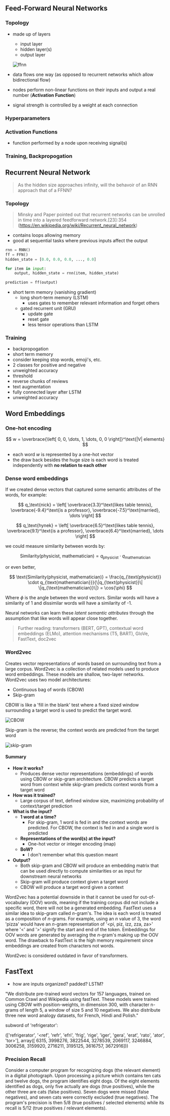 ## Feed-Forward Neural Networks

### Topology

- made up of layers
    - input layer
    - hidden layer(s)
    - output layer

    ![ffnn](./images/ffnn.png)

- data flows one way (as opposed to recurrent networks which allow bidirectional flow)
- nodes perform non-linear functions on their inputs and output a real number (**Activation Function**)
- signal strength is controlled by a weight at each connection

### Hyperparameters

### Activation Functions

- function performed by a node upon receiving signal(s)

### Training, Backpropogation

## Recurrent Neural Network

> As the hidden size approaches infinity, will the behavoir of an RNN approach that of a FFNN?

### Topology

> Minsky and Paper pointed out that recurrent networks can be unrolled in time into a layered feedforward network.[23]: 354 (https://en.wikipedia.org/wiki/Recurrent_neural_network)

- contains loops allowing memory
- good at sequential tasks where previous inputs affect the output


```python
rnn = RNN()
ff = FFN()
hidden_state = [0.0, 0.0, 0.0, ..., 0.0]

for item in input:
    output, hidden_state = rnn(item, hidden_state)

prediction = ff(output)
```
- short term memory (vanishing gradient)
    - long short-term memory (LSTM)
        - uses gates to remember relevant information and forget others
    - gated recurrent unit (GRU)
        - update gate
        - reset gate
        - less tensor operations than LSTM

### Training

- backpropogation
- short term memory
- consider keeping stop words, emoji's, etc.
- 2 classes for positive and negative
- unweighted accuracy
- threshold
- reverse chunks of reviews
- text augmentation
- fully connected layer after LSTM
- unweighted accuracy

## Word Embeddings

### One-hot encoding
$$
w = \overbrace{\left[ 0, 0, \dots, 1, \dots, 0, 0 \right]}^\text{|V| elements}
$$

- each word $w$ is represented by a one-hot vector
- the draw back besides the huge size is each word is treated independently with **no relation to each other**

### Dense word embeddings

If we created dense vectors that captured some semantic attributes of the words, for example:

$$
q_\text{nick} = \left[ \overbrace{3.3}^\text{likes table tennis}, \overbrace{-9.4}^\text{is a professor}, \overbrace{-7.5}^\text{married}, \dots \right]
$$

$$
q_\text{hynek} = \left[ \overbrace{6.5}^\text{likes table tennis}, \overbrace{9.1}^\text{is a professor}, \overbrace{6.4}^\text{married}, \dots \right]
$$

we could measure similarity between words by:

$$
\text{Similarity(physicist, mathematician)} = q_{\text{physicist}} \cdot q_{\text{mathematician}}
$$

or even better,

$$
\text{Similarity(physicist, mathematician)} = \frac{q_{\text{physicist}} \cdot q_{\text{mathematician}}}{\|q_{\text{physicist}}\| \|q_{\text{mathematician}}\|} = \cos{\phi}
$$

Where $\phi$ is the angle between the word vectors. Similar words will have a similarity of 1 and dissimilar words will have a similarity of -1.

Neural networks can learn these *latent semantic attributes* through the assumption that like words will appear close together.

> Further reading: transformers (BERT, GPT), contextual word embeddings (ELMo), attention mechanisms (T5, BART), GloVe, FastText, doc2vec

### Word2vec

Creates vector representations of words based on surrounding text from a large corpus. Word2vec is a collection of related models used to produce word embeddings. These models are shallow, two-layer networks. Word2vec uses two model architectures:

- Continuous bag of words (CBOW)
- Skip-gram

CBOW is like a 'fill in the blank' test where a fixed sized window surrounding a target word is used to predict the target word.

![CBOW](./images/CBOW.png)

Skip-gram is the reverse; the context words are predicted from the target word

![skip-gram](./images/skip_gram.png)

#### Summary

- **How it works?**
    - Produces dense vector representations (embeddings) of words using CBOW or skip-gram architecture. CBOW predicts a target word from context while skip-gram predicts context words from a target word
- **How was it trained?**
    - Large corpus of text, defined window size, maximizing probability of context/target prediction
- **What is the input?**
    - **1 word at a time?**
        - For skip-gram, 1 word is fed in and the context words are predicted. For CBOW, the context is fed in and a single word is predicted
    - **Representations of the word(s) at the input?**
        - One-hot vector or integer encoding (map)
    - **BoW?**
        - I don't remember what this question meant
- **Output?**
    - Both skip-gram and CBOW will produce an embedding matrix that can be used directly to compute similarities or as input for downstream neural networks
    - Skip-gram will produce context given a target word
    - CBOW will produce a target word given a context

Word2vec has a potential downside in that it cannot be used for out-of-vocabulary (OOV) words, meaning if the training corpus did not include a specific word, there will not be a generated embedding. FastText uses a similar idea to skip-gram called $n$-gram's. The idea is each word is treated as a composition of $n$-grams. For example, using an $n$ value of 3, the word 'pizza' would have an $n$-gram representation of '<pi, piz, izz, zza, za>' where '<' and '>' signify the start and end of the token. Embeddings for OOV words are generated by averaging the $n$-gram's making up the OOV word. The drawback to FastText is the high memory requirement since embeddings are created from characters not words.

Word2vec is considered outdated in favor of transformers.

## FastText

- how are inputs organized? padded? LSTM?

"We distribute pre-trained word vectors for 157 languages, trained on Common Crawl and Wikipedia using fastText. These models were trained using CBOW with position-weights, in dimension 300, with character n-grams of length 5, a window of size 5 and 10 negatives. We also distribute three new word analogy datasets, for French, Hindi and Polish."


subword of 'refrigerator':

(['refrigerator', '<ref', 'refr', 'efri', 'frig', 'rige', 'iger', 'gera', 'erat', 'rato', 'ator', 'tor>'], array([   6315, 3998276, 
3822544, 3278539, 2069117, 3246884, 3006258,
       3159920, 2716211, 3195125, 3616757, 3672916]))



### Precision Recall

Consider a computer program for recognizing dogs (the relevant element) in a digital photograph. Upon processing a picture which contains ten cats and twelve dogs, the program identifies eight dogs. Of the eight elements identified as dogs, only five actually are dogs (true positives), while the other three are cats (false positives). Seven dogs were missed (false negatives), and seven cats were correctly excluded (true negatives). The program's precision is then 5/8 (true positives / selected elements) while its recall is 5/12 (true positives / relevant elements).